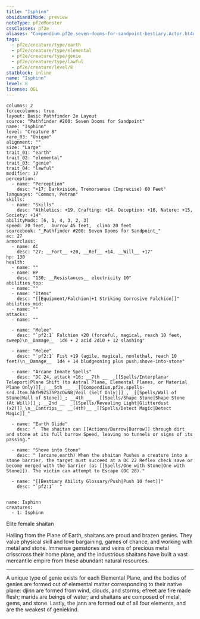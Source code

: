 ```yaml
---
title: "Isphinn"
obsidianUIMode: preview
noteType: pf2eMonster
cssClasses: pf2e
aliases: "Compendium.pf2e.seven-dooms-for-sandpoint-bestiary.Actor.ht4d7kCdhjnsF2CQ" 
tags:
  - pf2e/creature/type/earth
  - pf2e/creature/type/elemental
  - pf2e/creature/type/genie
  - pf2e/creature/type/lawful
  - pf2e/creature/level/8
statblock: inline
name: "Isphinn"
level: 8
license: OGL
---
```


```statblock
columns: 2
forcecolumns: true
layout: Basic Pathfinder 2e Layout
source: "Pathfinder #200: Seven Dooms for Sandpoint"
name: "Isphinn"
level: "Creature 8"
rare_03: "Unique"
alignment: ""
size: "Large"
trait_01: "earth"
trait_02: "elemental"
trait_03: "genie"
trait_04: "lawful"
modifier: 17
perception:
  - name: "Perception"
    desc: "+17; Darkvision, Tremorsense (Imprecise) 60 Feet"
languages: "Common, Petran"
skills:
  - name: "Skills"
    desc: "Athletics: +19, Crafting: +14, Deception: +16, Nature: +15, Society: +14"
abilityMods: [6, 1, 4, 3, 2, 3]
speed: 20 feet,  burrow 45 feet,  climb 20 feet
sourcebook: "_Pathfinder #200: Seven Dooms for Sandpoint_"
ac: 27
armorclass:
  - name: AC
    desc: "27; __Fort__ +20, __Ref__ +14, __Will__ +17"
hp: 130
health:
  - name: ""
  - name: HP
    desc: "130; __Resistances__ electricity 10"
abilities_top:
  - name: ""
  - name: "Items"
    desc: "[[Equipment/Falchion|+1 Striking Corrosive Falchion]]"
abilities_mid:
  - name: ""
attacks:
  - name: ""

  - name: "Melee"
    desc: "`pf2:1` Falchion +20 (forceful, magical, reach 10 feet, sweep)\n__Damage__  1d6 + 2 acid 2d10 + 12 slashing"

  - name: "Melee"
    desc: "`pf2:1` Fist +19 (agile, magical, nonlethal, reach 10 feet)\n__Damage__  1d4 + 14 bludgeoning plus push,shove-into-stone"

  - name: "Arcane Innate Spells"
    desc: "DC 24, attack +16; __7th __  _[[Spells/Interplanar Teleport|Plane Shift (to Astral Plane, Elemental Planes, or Material Plane Only)]]_; __5th __  _[[Compendium.pf2e.spells-srd.Item.hkfH9Z53hPzcOwNB|Veil (Self Only)]]_, _[[Spells/Wall of Stone|Wall of Stone]]_; __4th __  _[[Spells/Shape Stone|Shape Stone (At Will)]]_; __2nd __  _[[Spells/Revealing Light|Glitterdust (x2)]]_\n__Cantrips__  __(4th)__ _[[Spells/Detect Magic|Detect Magic]]_"

  - name: "Earth Glide"
    desc: "  The shaitan can [[Actions/Burrow|Burrow]] through dirt and stone at its full burrow Speed, leaving no tunnels or signs of its passing."

  - name: "Shove into Stone"
    desc: " (arcane,earth) When the shaitan Pushes a creature into a stone barrier, the target must succeed at a DC 22 Reflex check save or become merged with the barrier (as [[Spells/One with Stone|One with Stone]]). The victim can attempt to Escape (DC 28)."

  - name: "[[Bestiary Ability Glossary/Push|Push 10 feet]]"
    desc: "`pf2:1`  "
 
```

```encounter-table
name: Isphinn
creatures:
  - 1: Isphinn
```


Elite female shaitan

Hailing from the Plane of Earth, shaitans are proud and brazen genies. They value physical skill and love bargaining, games of chance, and working with metal and stone. Immense gemstones and veins of precious metal crisscross their home plane, and the industrious shaitans have built a vast mercantile empire from these abundant natural resources.

* * *

A unique type of genie exists for each Elemental Plane, and the bodies of genies are formed out of elemental matter corresponding to their native plane: djinn are formed from wind, clouds, and storms; efreet are fire made flesh; marids are beings of water; and shaitans are composed of metal, gems, and stone. Lastly, the jann are formed out of all four elements, and are the weakest of geniekind.
